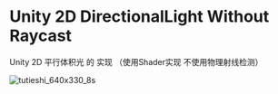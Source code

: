 # Unity 2D DirectionalLight Without Raycast
 Unity 2D 平行体积光 的 实现 （使用Shader实现 不使用物理射线检测）

![tutieshi_640x330_8s](https://user-images.githubusercontent.com/49035490/188050438-2105de10-24a5-4a7b-a0f1-58d8a6d68442.gif)
